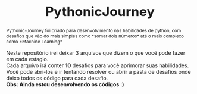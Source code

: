 <h1 align="center" style="font-size: 35px;"> PythonicJourney </h1>
<p style="font-size: 12px">
Pythonic-Journey foi criado para desenvolvimento nas habilidades de python, com desafios que vão do mais simples como *somar dois números* até o mais complexo como *Machine Learning*

Neste repositório irei deixar 3 arquivos que dizem o que você pode fazer em cada estagio. </br>
Cada arquivo irá conter **10** desafios para você aprimorar suas habilidades. </br>
Você pode abri-los e ir tentando resolver ou abrir a pasta de desafios onde deixo todos os código para cada desafio. </br>
**Obs: Ainda estou desenvolvendo os códigos :)**
</p>